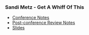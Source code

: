 ### Sandi Metz - Get A Whiff Of This
* [Conference Notes](sandi-metz/conference-notes.md)
* [Post-conference Review Notes](sandi-metz/slide-review.md)
* [Slides](sandi-metz/get_a_whiff_of_this.pdf)
